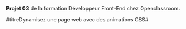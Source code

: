 __Projet 03__ de la formation Développeur Front-End chez Openclassroom. 

#titreDynamisez une page web avec des animations CSS#
